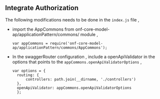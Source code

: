 ## Integrate Authorization

The following modifications needs to be done in the `index.js` file , 

* import the AppCommons from onf-core-model-ap/applicationPattern/commons/ module , 
  ```
  var appCommons = require('onf-core-model-ap/applicationPattern/commons/AppCommons');
  ```
* In the swaggerRouter configuration , include a openApiValidator in the options that points to the `appCommons.openApiValidatorOptions` , 
  ```
  var options = {
    routing: {
        controllers: path.join(__dirname, './controllers')
    },
    openApiValidator: appCommons.openApiValidatorOptions
    };
  ```
